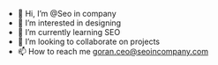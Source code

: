 - 👋 Hi, I’m @Seo in company
- 👀 I’m interested in designing
- 🌱 I’m currently learning SEO
- 💞️ I’m looking to collaborate on projects
- 📫 How to reach me goran.ceo@seoincompany.com

<!---
Seoincompany/Seoincompany is a ✨ special ✨ repository because its `README.md` (this file) appears on your GitHub profile.
You can click the Preview link to take a look at your changes.
--->
